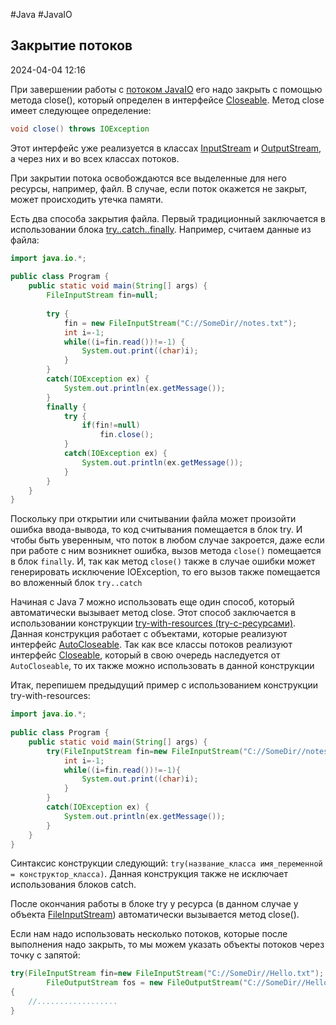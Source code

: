 #Java #JavaIO

## Закрытие потоков

2024-04-04 12:16

При завершении работы с [потоком JavaIO](JavaIO) его надо закрыть с помощью метода close(), который определен в интерфейсе [Closeable](Closeable). Метод close имеет следующее определение:
```java
void close() throws IOException
```
Этот интерфейс уже реализуется в классах [InputStream](InputStream) и [OutputStream](OutputStream), а через них и во всех классах потоков.

При закрытии потока освобождаются все выделенные для него ресурсы, например, файл. В случае, если поток окажется не закрыт, может происходить утечка памяти.

Есть два способа закрытия файла. Первый традиционный заключается в использовании блока [try..catch..finally](Exceptions). Например, считаем данные из файла:
```java
import java.io.*;
 
public class Program {
    public static void main(String[] args) {
        FileInputStream fin=null;
        
        try {
            fin = new FileInputStream("C://SomeDir//notes.txt");
            int i=-1;
            while((i=fin.read())!=-1) {
                System.out.print((char)i);
            }
        }
        catch(IOException ex) {             
            System.out.println(ex.getMessage());
        } 
        finally {
            try {
                if(fin!=null)
                    fin.close();
            }
            catch(IOException ex) {
                System.out.println(ex.getMessage());
            }
        }  
    } 
}
```
Поскольку при открытии или считывании файла может произойти ошибка ввода-вывода, то код считывания помещается в блок try. И чтобы быть уверенным, что поток в любом случае закроется, даже если при работе с ним возникнет ошибка, вызов метода `close()` помещается в блок `finally`. И, так как метод `close()` также в случае ошибки может генерировать исключение IOException, то его вызов также помещается во вложенный блок `try..catch`

Начиная с Java 7 можно использовать еще один способ, который автоматически вызывает метод close. Этот способ заключается в использовании конструкции [try-with-resources (try-с-ресурсами)](try-with-resources). Данная конструкция работает с объектами, которые реализуют интерфейс [AutoCloseable](Closeable). Так как все классы потоков реализуют интерфейс [Closeable](Closeable), который в свою очередь наследуется от `AutoCloseable`, то их также можно использовать в данной конструкции

Итак, перепишем предыдущий пример с использованием конструкции try-with-resources:
```java
import java.io.*;
 
public class Program {
    public static void main(String[] args) {
        try(FileInputStream fin=new FileInputStream("C://SomeDir//notes.txt")) {
            int i=-1;
            while((i=fin.read())!=-1){
                System.out.print((char)i);
            }   
        }
        catch(IOException ex) {
            System.out.println(ex.getMessage());
        } 
    } 
}
```
Синтаксис конструкции следующий: `try(название_класса имя_переменной = конструктор_класса)`. Данная конструкция также не исключает использования блоков catch.

После окончания работы в блоке try у ресурса (в данном случае у объекта [FileInputStream](FileInputStream)) автоматически вызывается метод close().

Если нам надо использовать несколько потоков, которые после выполнения надо закрыть, то мы можем указать объекты потоков через точку с запятой:
```java
try(FileInputStream fin=new FileInputStream("C://SomeDir//Hello.txt"); 
        FileOutputStream fos = new FileOutputStream("C://SomeDir//Hello2.txt"))
{
    //..................
}
```